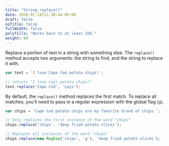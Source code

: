 ```yaml
---
title: "String.replace()"
date: 2018-01-14T21:38:44-05:00
draft: false
noTitle: false
fullWidth: false
polyfills: "Works back to at least IE6."
weight: 60
---
```


Replace a portion of text in a string with something else. The `replace()` method accepts two arguments: the string to find, and the string to replace it with.

```javascript
var text = 'I love Cape Cod potato chips!';

// returns "I love Lays potato chips!"
text.replace('Cape Cod', 'Lays');
```

By default, the `replace()` method replaces the first match. To replace all matches, you'll need to pass in a regular expression with the global flag (`g`).

```javascript
var chips = 'Cape Cod potato chips are my favorite brand of chips.';

// Only replaces the first instance of the word "chips"
chips.replace('chips', 'deep fried potato slices');

// Replaces all instances of the word "chips"
chips.replace(new RegExp('chips', 'g'), 'deep fried potato slices');
```